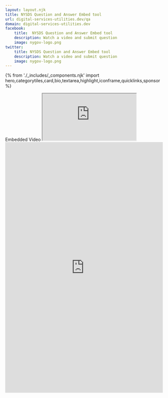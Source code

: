 ```yaml
---
layout: layout.njk
title: NYSDS Question and Answer Embed tool
url: digital-services-utilities.dev/qa
domain: digital-services-utilities.dev
facebook:
    title:  NYSDS Question and Answer Embed tool
    description: Watch a video and submit question
    image: nygov-logo.png
twitter:
    title: NYSDS Question and Answer Embed tool
    description: Watch a video and submit question
    image: nygov-logo.png
---
```

{% from './_includes/_components.njk' import hero,categorytiles,card,bio,textarea,highlight,iconframe,quicklinks,sponsor  %}

<section class="flex flex-col items-center w-full my-4 ">
<div class="w-full flex justify-center"> 
<span class="sr-only"> Embedded Video </span>
<iframe src="https://players.brightcove.net/2886492229001/default_default/index.html?videoId=6193806616001"
  allowfullscreen=""
  allow="encrypted-media"
  class="w-full  lg:max-w-3xl h-[281px] md:h-[450px]"
  ></iframe>
</div>

<div class="w-full mt-4 border-2 border-admin-second">
<!-- <iframe src="https://docs.google.com/forms/d/e/1FAIpQLSfzkI-5cgApHbpLD1vGpGvbm6SD2KFGDxHQ3WotJpOWsBKZhA/viewform?embedded=true" width="100%" frameborder="0" marginheight="0" marginwidth="0" 
class="h-[600px] md:h-[500px]"
>Loading…</iframe> -->
<iframe width="100%" height="800px" src= "https://forms.office.com/Pages/ResponsePage.aspx?id=6rhs9AB5EE2M64Dowcge554wJLZRZTNBk1sUffpo0ctUOEI5U1VXUDQzNDY5SlUxQTdQVU1GWEZSWC4u&embed=true" frameborder= "0" marginwidth= "0" marginheight= "0"  allowfullscreen webkitallowfullscreen mozallowfullscreen msallowfullscreen> </iframe>
</div>
</section>